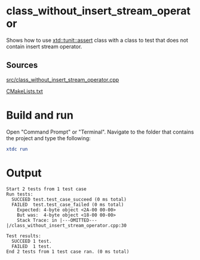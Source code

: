 # class_without_insert_stream_operator

Shows how to use [xtd::tunit::assert](https://codedocs.xyz/gammasoft71/xtd/classxtd_1_1tunit_1_1assert.html) class with a class to test that does not contain insert stream operator.

## Sources

[src/class_without_insert_stream_operator.cpp](src/class_without_insert_stream_operator.cpp)

[CMakeLists.txt](CMakeLists.txt)

# Build and run

Open "Command Prompt" or "Terminal". Navigate to the folder that contains the project and type the following:

```cmake
xtdc run
```

# Output

```
Start 2 tests from 1 test case
Run tests:
  SUCCEED test.test_case_succeed (0 ms total)
  FAILED  test.test_case_failed (0 ms total)
    Expected: 4-byte object <2A-00 00-00>
    But was:  4-byte object <18-00 00-00>
    Stack Trace: in |---OMITTED---|/class_without_insert_stream_operator.cpp:30

Test results:
  SUCCEED 1 test.
  FAILED  1 test.
End 2 tests from 1 test case ran. (0 ms total)
```
